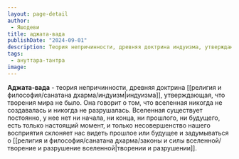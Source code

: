 ```yaml
---
layout: page-detail
author:
 - Яшодеви
title: аджата-вада
publishDate: "2024-09-01"
description: Теория непричинности, древняя доктрина индуизма, утверждающая, что творения мира не было. Она говорит о том, что вселенная никогда не создавалась и никогда не разрушалась. Вселенная существует постоянно, у нее нет ни начала, ни конца, ни прошлого, ни будущего, есть только настоящий момент, и только несовершенство нашего восприятия склоняет нас видеть прошлое или будущее и задумываться о творении и разрушении.
tags:
 - ануттара-тантра
image: 
---
```

**Аджата-вада** - теория непричинности, древняя доктрина [[религия и философия/санатана дхарма/индуизм|индуизма]], утверждающая, что творения мира не было. Она говорит о том, что вселенная никогда не создавалась и никогда не разрушалась. Вселенная существует постоянно, у нее нет ни начала, ни конца, ни прошлого, ни будущего, есть только настоящий момент, и только несовершенство нашего восприятия склоняет нас видеть прошлое или будущее и задумываться о [[религия и философия/санатана дхарма/законы и силы вселенной/творение и разрушение вселенной|творении и разрушении]].

